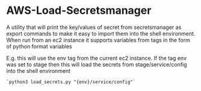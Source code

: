 # AWS-Load-Secretsmanager
A utility that will print the key/values of secret from secretsmanager as export commands to make it easy to import them into the shell environment. When run from an ec2 instance it supports variables from tags in the form of python format variables

E.g. this will use the env tag from the current ec2 instance. If the tag env was set to stage then this will load the secrets from stage/service/config into the shell environment
```
`python3 load_secrets.py "{env}/service/config"`
```